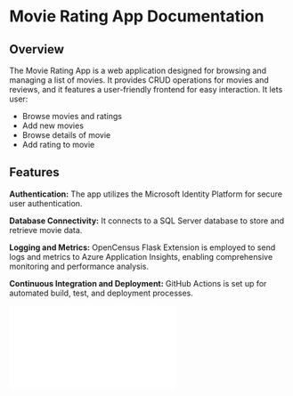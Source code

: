 # Movie Rating App Documentation

## Overview

The Movie Rating App is a web application designed for browsing and managing a list of movies. It provides CRUD operations for movies and reviews, and it features a user-friendly frontend for easy interaction. It lets user:
* Browse movies and ratings
* Add new movies
* Browse details of movie
* Add rating to movie

## Features

**Authentication:** The app utilizes the Microsoft Identity Platform for secure user authentication.

**Database Connectivity:** It connects to a SQL Server database to store and retrieve movie data.

**Logging and Metrics:** OpenCensus Flask Extension is employed to send logs and metrics to Azure Application Insights, enabling comprehensive monitoring and performance analysis.

**Continuous Integration and Deployment:** GitHub Actions is set up for automated build, test, and deployment processes.


![System architecture](/Azure_archtecture.pdf)

